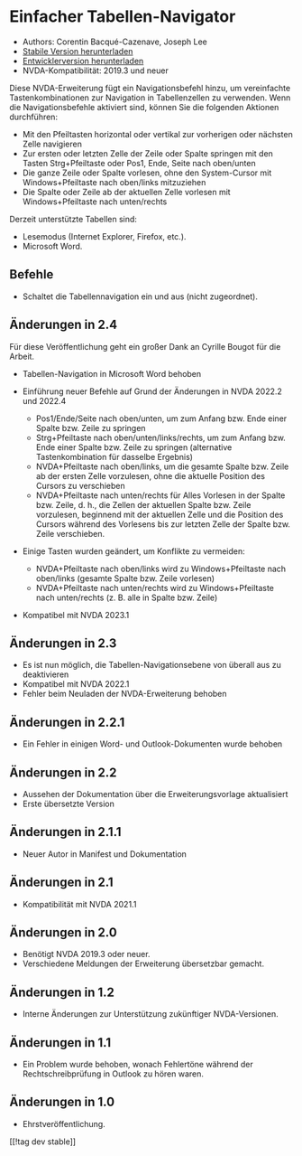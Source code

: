 # Einfacher Tabellen-Navigator #

* Authors: Corentin Bacqué-Cazenave, Joseph Lee
* [Stabile Version herunterladen][1]
* [Entwicklerversion herunterladen][2]
* NVDA-Kompatibilität: 2019.3 und neuer

Diese NVDA-Erweiterung fügt ein Navigationsbefehl hinzu, um vereinfachte
Tastenkombinationen zur Navigation in Tabellenzellen zu verwenden. Wenn die
Navigationsbefehle aktiviert sind, können Sie die folgenden Aktionen
durchführen:

* Mit den Pfeiltasten horizontal oder vertikal zur vorherigen oder nächsten
  Zelle navigieren
* Zur ersten oder letzten Zelle der Zeile oder Spalte springen mit den
  Tasten Strg+Pfeiltaste oder Pos1, Ende, Seite nach oben/unten
* Die ganze Zeile oder Spalte vorlesen, ohne den System-Cursor mit
  Windows+Pfeiltaste nach oben/links mitzuziehen
* Die Spalte oder Zeile ab der aktuellen Zelle vorlesen mit
  Windows+Pfeiltaste nach unten/rechts

Derzeit unterstützte Tabellen sind:

* Lesemodus (Internet Explorer, Firefox, etc.).
* Microsoft Word.

## Befehle

* Schaltet die Tabellennavigation ein und aus (nicht zugeordnet).

## Änderungen in 2.4

Für diese Veröffentlichung geht ein großer Dank an Cyrille Bougot für die
Arbeit.

* Tabellen-Navigation in Microsoft Word behoben
* Einführung neuer Befehle auf Grund der Änderungen in NVDA 2022.2 und
  2022.4

    * Pos1/Ende/Seite nach oben/unten, um zum Anfang bzw. Ende einer Spalte
      bzw. Zeile zu springen
    * Strg+Pfeiltaste nach oben/unten/links/rechts, um zum Anfang bzw. Ende
      einer Spalte bzw. Zeile zu springen (alternative Tastenkombination für
      dasselbe Ergebnis)
    * NVDA+Pfeiltaste nach oben/links, um die gesamte Spalte bzw. Zeile ab
      der ersten Zelle vorzulesen, ohne die aktuelle Position des Cursors zu
      verschieben
    * NVDA+Pfeiltaste nach unten/rechts für Alles Vorlesen in der Spalte
      bzw. Zeile, d. h., die Zellen der aktuellen Spalte bzw. Zeile
      vorzulesen, beginnend mit der aktuellen Zelle und die Position des
      Cursors während des Vorlesens bis zur letzten Zelle der Spalte
      bzw. Zeile verschieben.

* Einige Tasten wurden geändert, um Konflikte zu vermeiden:

    * NVDA+Pfeiltaste nach oben/links wird zu Windows+Pfeiltaste nach
      oben/links (gesamte Spalte bzw. Zeile vorlesen)
    * NVDA+Pfeiltaste nach unten/rechts wird zu Windows+Pfeiltaste nach
      unten/rechts (z. B. alle in Spalte bzw. Zeile)

* Kompatibel mit NVDA 2023.1

## Änderungen in 2.3

* Es ist nun möglich, die Tabellen-Navigationsebene von überall aus zu
  deaktivieren
* Kompatibel mit NVDA 2022.1
* Fehler beim Neuladen der NVDA-Erweiterung behoben

## Änderungen in 2.2.1

* Ein Fehler in einigen Word- und Outlook-Dokumenten wurde behoben

## Änderungen in 2.2

* Aussehen der Dokumentation über die Erweiterungsvorlage aktualisiert
* Erste übersetzte Version

## Änderungen in 2.1.1

* Neuer Autor in Manifest und Dokumentation

## Änderungen in 2.1

* Kompatibilität mit NVDA 2021.1

## Änderungen in 2.0

* Benötigt NVDA 2019.3 oder neuer.
* Verschiedene Meldungen der Erweiterung übersetzbar gemacht.

## Änderungen in 1.2

* Interne Änderungen zur Unterstützung zukünftiger NVDA-Versionen.

## Änderungen in 1.1

* Ein Problem wurde behoben, wonach Fehlertöne während der
  Rechtschreibprüfung in Outlook zu hören waren.

## Änderungen in 1.0

*   Ehrstveröffentlichung.

[[!tag dev stable]]

[1]: https://www.nvaccess.org/addonStore/legacy?file=etn

[2]: https://www.nvaccess.org/addonStore/legacy?file=etn-dev
